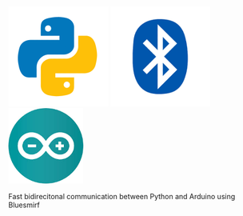 <img src=media/python2.png width=200>
<img src=media/bluetooth2.png width=200>
<img src=media/arduino.png width=150>

Fast bidirecitonal communication between Python and Arduino using Bluesmirf
